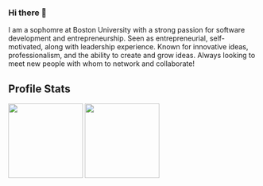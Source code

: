 ### Hi there 👋

I am a sophomre at Boston University with a strong passion for software development and entrepreneurship. Seen as entrepreneurial, self-motivated, along with leadership experience. Known for innovative ideas, professionalism, and the ability to create and grow ideas. Always looking to meet new people with whom to network and collaborate!
<!--
**shasta02/shasta02** is a ✨ _special_ ✨ repository because its `README.md` (this file) appears on your GitHub profile.

Here are some ideas to get you started:

- 🔭 I’m currently working on ...
- 🌱 I’m currently learning ...
- 👯 I’m looking to collaborate on ...
- 🤔 I’m looking for help with ...
- 💬 Ask me about ...
- 📫 How to reach me: ...
- 😄 Pronouns: ...
- ⚡ Fun fact: ...
-->

## Profile Stats ##
<img src="https://github-readme-stats.vercel.app/api?username=shasta02&show_icons=true&show_icons=true&theme=aura_dark" height="150"></img>
<img src="https://github-readme-stats.vercel.app/api/top-langs/?username=shasta02&layout=compact&theme=aura_dark" height="150"></img>
